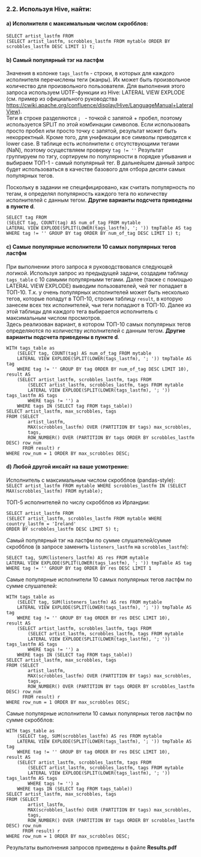 ### 2.2. Используя Hive, найти:  

#### a) Исполнителя с максимальным числом скробблов:  

```
SELECT artist_lastfm FROM
(SELECT artist_lastfm, scrobbles_lastfm FROM mytable ORDER BY scrobbles_lastfm DESC LIMIT 1) t;
```

#### b) Самый популярный тэг на ластфм  

Значения в колонке `tags_lastfm` - строки, в которых для каждого исполнителя перечислены теги (жанры). Их может быть произвольное
количество для произвольного пользователя.  Для выполнения этого запроса используем UDTF-функции из Hive: LATERAL VIEW EXPLODE
(см. пример из официального руководства https://cwiki.apache.org/confluence/display/Hive/LanguageManual+LateralView).  
Теги в строке разделяются `; ` - точкой c запятой + пробел, поэтому используется SPLIT по этой комбинации символов.
Если использовать просто пробел или просто точку с запятой, результат может быть некорректный. Кроме того, для унификации
все символы приводятся к lower case. В таблице есть исполнители с отсутствующими тегами (NaN), поэтому осуществляем проверку `tag != ''`
Результат группируем по тэгу, сортируем по популярности в порядке убывания и выбираем ТОП-1 - самый популярный тег.
В дальнейшем данный запрос будет использоваться в качестве базового для отбора десяти самых популярных тегов.  

Поскольку в задании не специфицировано, как считать популярность по тегам, я определял популярность каждого тега по количеству исполнителей 
с данным тегом. **Другие варианты подсчета приведены в пункте d**.  
```
SELECT tag FROM 
(SELECT tag, COUNT(tag) AS num_of_tag FROM mytable 
LATERAL VIEW EXPLODE(SPLIT(LOWER(tags_lastfm), '; ')) tmpTable AS tag
WHERE tag != '' GROUP BY tag ORDER BY num_of_tag DESC LIMIT 1) t;
```

#### c) Самые популярные исполнители 10 самых популярных тегов ластфм  

При выполнении этого запроса я руководствовался следующей логикой. Используя запрос из предыдущей задачи, создадим таблицу `tags_table` с 10 
самыми популярными тегами. Далее (также с помощью LATERAL VIEW EXPLODE) выводим пользователей, чей тег попадает в ТОП-10. Т.к. у очень популярных 
исполнителей может быть несколько тегов, которые попадут в ТОП-10, строим таблицу `result`, в которую занесем всех тех исполнителей, 
чьи теги попадают в ТОП-10. Далее из этой таблицы для каждого тега выбирается исполнитель с максимальным числом просмотров.   
Здесь реализован вариант, в котором ТОП-10 самых популярных тегов определяются по количеству исполнителей с данным тегом. 
**Другие варианты подсчета приведены в пункте d**.  

```
WITH tags_table as 
    (SELECT tag, COUNT(tag) AS num_of_tag FROM mytable 
    LATERAL VIEW EXPLODE(SPLIT(LOWER(tags_lastfm), '; ')) tmpTable AS tag
    WHERE tag != '' GROUP BY tag ORDER BY num_of_tag DESC LIMIT 10),
result AS
    (SELECT artist_lastfm, scrobbles_lastfm, tags FROM  
        (SELECT artist_lastfm, scrobbles_lastfm, tags FROM mytable
        LATERAL VIEW EXPLODE(SPLIT(LOWER(tags_lastfm), '; ')) tags_lastfm AS tags 
        WHERE tags != '') a
    WHERE tags IN (SELECT tag FROM tags_table))
SELECT artist_lastfm, max_scrobbles, tags
FROM (SELECT 
        artist_lastfm,
        MAX(scrobbles_lastfm) OVER (PARTITION BY tags) max_scrobbles,
        tags,
        ROW_NUMBER() OVER (PARTITION BY tags ORDER BY scrobbles_lastfm DESC) row_num
      FROM result) r
WHERE row_num = 1 ORDER BY max_scrobbles DESC;
```

#### d) Любой другой инсайт на ваше усмотрение: 


Исполнитель с максимальным числом скробблов (pandas-style):  
`SELECT artist_lastfm FROM mytable WHERE scrobbles_lastfm IN (SELECT MAX(scrobbles_lastfm) FROM mytable);`  


ТОП-5 исполнителей по числу скробблов из Ирландии:  

```
SELECT artist_lastfm FROM 
(SELECT artist_lastfm, scrobbles_lastfm FROM mytable WHERE country_lastfm = 'Ireland' 
ORDER BY scrobbles_lastfm DESC LIMIT 5) t;
```

Самый популярный тэг на ластфм по сумме слушателей/сумме скробблов (в запросе заменить `listeners_lastfm` на `scrobbles_lastfm`):  
```
SELECT tag, SUM(listeners_lastfm) AS res FROM mytable 
LATERAL VIEW EXPLODE(SPLIT(LOWER(tags_lastfm), '; ')) tmpTable AS tag
WHERE tag != '' GROUP BY tag ORDER BY res DESC LIMIT 1
```

Самые популярные исполнители 10 самых популярных тегов ластфм  по сумме слушателей:  
```
WITH tags_table as 
    (SELECT tag, SUM(listeners_lastfm) AS res FROM mytable 
    LATERAL VIEW EXPLODE(SPLIT(LOWER(tags_lastfm), '; ')) tmpTable AS tag
    WHERE tag != '' GROUP BY tag ORDER BY res DESC LIMIT 10),
result AS
    (SELECT artist_lastfm, scrobbles_lastfm, tags FROM  
        (SELECT artist_lastfm, scrobbles_lastfm, tags FROM mytable
        LATERAL VIEW EXPLODE(SPLIT(LOWER(tags_lastfm), '; ')) tags_lastfm AS tags 
        WHERE tags != '') a
    WHERE tags IN (SELECT tag FROM tags_table))
SELECT artist_lastfm, max_scrobbles, tags
FROM (SELECT 
        artist_lastfm,
        MAX(scrobbles_lastfm) OVER (PARTITION BY tags) max_scrobbles,
        tags,
        ROW_NUMBER() OVER (PARTITION BY tags ORDER BY scrobbles_lastfm DESC) row_num
      FROM result) r
WHERE row_num = 1 ORDER BY max_scrobbles DESC;
```

Самые популярные исполнители 10 самых популярных тегов ластфм  по сумме скробблов:  
```
WITH tags_table as 
    (SELECT tag, SUM(scrobbles_lastfm) AS res FROM mytable 
    LATERAL VIEW EXPLODE(SPLIT(LOWER(tags_lastfm), '; ')) tmpTable AS tag
    WHERE tag != '' GROUP BY tag ORDER BY res DESC LIMIT 10),
result AS
    (SELECT artist_lastfm, scrobbles_lastfm, tags FROM  
        (SELECT artist_lastfm, scrobbles_lastfm, tags FROM mytable
        LATERAL VIEW EXPLODE(SPLIT(LOWER(tags_lastfm), '; ')) tags_lastfm AS tags 
        WHERE tags != '') a
    WHERE tags IN (SELECT tag FROM tags_table))
SELECT artist_lastfm, max_scrobbles, tags
FROM (SELECT 
        artist_lastfm,
        MAX(scrobbles_lastfm) OVER (PARTITION BY tags) max_scrobbles,
        tags,
        ROW_NUMBER() OVER (PARTITION BY tags ORDER BY scrobbles_lastfm DESC) row_num
      FROM result) r
WHERE row_num = 1 ORDER BY max_scrobbles DESC;
```

Результаты выполнения запросов приведены в файле **Results.pdf**
